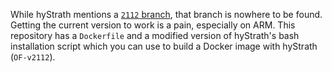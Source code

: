 While hyStrath mentions a [`2112` branch](https://www.openfoam.com/news/main-news/openfoam-v2112), that branch is nowhere to be found.
Getting the current version to work is a pain, especially on ARM.
This repository has a `Dockerfile` and a modified version of hyStrath's bash installation script which you can use to build a Docker image with hyStrath (`OF-v2112`).
